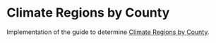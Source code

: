 # Climate Regions by County

Implementation of the guide to determine [Climate Regions by County](https://www.energy.gov/sites/prod/files/2015/10/f27/ba_climate_region_guide_7.3.pdf).

